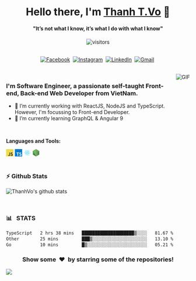 <!-- ### Hi there, I'm [Thanh T.Vo](https://zeroblog.netlify.app/) 👋 -->

<!--
**yogathanh99/yogathanh99** is a ✨ _special_ ✨ repository because its `README.md` (this file) appears on your GitHub profile.

Here are some ideas to get you started:

- 🔭 I’m currently working on ...
- 🌱 I’m currently learning ...
- 👯 I’m looking to collaborate on ...
- 🤔 I’m looking for help with ...
- 💬 Ask me about ...
- 📫 How to reach me: ...
- 😄 Pronouns: ...
- ⚡ Fun fact: ...
-->

<p>
  <h1 align="center"><b>Hello there, I'm <a href="https://zeroblog.netlify.app/">Thanh T.Vo</a> 👋</b></h1>
</p>

<p>
  <h4 align="center"><b>"It’s not what I know, it’s what I do with what I know"</b></h4>
</p>

<p align="center">
    <img align="center" alt="visitors" src="https://gpvc.arturio.dev/yogathanh99" />
</p>

<p align="center">
<br>
<a href="https://www.facebook.com/thanhvo.apcs/"><img src="https://img.shields.io/badge/facebook-%231877F2.svg?&style=for-the-badge&logo=facebook&logoColor=white" alt="Facebook" /></a>&nbsp;
<a href="https://www.instagram.com/trungthanh_vo/"><img src="https://img.shields.io/badge/instagram-%23E4405F.svg?&style=for-the-badge&logo=instagram&logoColor=white" alt="Instagram" /></a>&nbsp;
<a href="https://www.linkedin.com/in/vtthanh99/"><img src="https://img.shields.io/badge/linkedin-%230077B5.svg?&style=for-the-badge&logo=linkedin&logoColor=white" alt="LinkedIn" /></a>&nbsp;
<a href="mailto:vtthanh99@gmail.com"><img src="https://img.shields.io/badge/gmail-%23D14836.svg?&style=for-the-badge&logo=gmail&logoColor=white" alt="Gmail"/></a>&nbsp;
</p>


<br/>
<img align="right" height="270px" alt="GIF" src="https://i.pinimg.com/originals/e4/26/70/e426702edf874b181aced1e2fa5c6cde.gif" />

### I'm Software Engineer, a passionate self-taught Front-end, Back-end Web Developer from VietNam.
- 🔭 I’m currently working with ReactJS, NodeJS and TypeScript. However, I'm focussing to Front-end Developer.
- 🌱 I’m currently learning GraphQL & Angular 9
<br>


**Languages and Tools:**  

<code><img height="20" src="https://raw.githubusercontent.com/github/explore/80688e429a7d4ef2fca1e82350fe8e3517d3494d/topics/javascript/javascript.png"></code>
<code><img height="20" src="https://raw.githubusercontent.com/github/explore/80688e429a7d4ef2fca1e82350fe8e3517d3494d/topics/typescript/typescript.png"></code>
<code><img height="20" src="https://raw.githubusercontent.com/github/explore/80688e429a7d4ef2fca1e82350fe8e3517d3494d/topics/react/react.png"></code>
<code><img height="20" src="https://raw.githubusercontent.com/github/explore/80688e429a7d4ef2fca1e82350fe8e3517d3494d/topics/nodejs/nodejs.png"></code>  
<br>  

### :zap: Github Stats

![ThanhVo's github stats](https://github-readme-stats.vercel.app/api?username=yogathanh99&show_icons=true&theme=tokyonight)

<br>

### 📊 &nbsp; STATS
<!--START_SECTION_DAILY_COMMIT:readme-info-->
<!--END_SECTION_DAILY_COMMIT:readme-info-->

<!--START_SECTION_WEEKLY_COMMIT:readme-info-->
<!--END_SECTION_WEEKLY_COMMIT:readme-info-->

<!--START_SECTION:waka-->
```text
TypeScript   2 hrs 38 mins   ████████████████████▒░░░░   81.67 % 
Other        25 mins         ███▒░░░░░░░░░░░░░░░░░░░░░   13.10 % 
Go           10 mins         █▒░░░░░░░░░░░░░░░░░░░░░░░   05.21 % 
```
<!--END_SECTION:waka-->

<div align="center">
<h3 align="center">Show some &nbsp;❤️&nbsp; by starring some of the repositories!</h3>
</div><img src="https://github.com/punitkmryh/punitkmryh/blob/master/wave.svg" />
